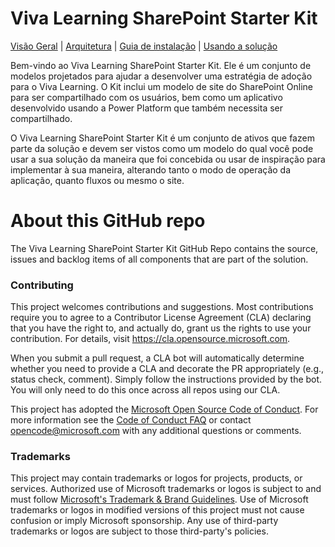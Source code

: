 # Viva Learning SharePoint Starter Kit

[Visão Geral](https://github.com/microsoft/vivalearningsharepointstarterkit/wiki/) | [Arquitetura](https://github.com/microsoft/vivalearningsharepointstarterkit/wiki/1.-Arquitetura) | [Guia de instalação](https://github.com/microsoft/vivalearningsharepointstarterkit/wiki/2.-Guia-de-Instala%C3%A7%C3%A3o) | [Usando a solução](https://github.com/microsoft/vivalearningsharepointstarterkit/wiki/3.-Usando-a-Solu%C3%A7%C3%A3o)

Bem-vindo ao Viva Learning SharePoint Starter Kit. Ele é um conjunto de modelos projetados para ajudar a desenvolver uma estratégia de adoção para o Viva Learning. O Kit inclui um modelo de site do SharePoint Online para ser compartilhado com os usuários, bem como um aplicativo desenvolvido usando a Power Platform que também necessita ser compartilhado.

O Viva Learning SharePoint Starter Kit é um conjunto de ativos que fazem parte da solução e devem ser vistos como um modelo do qual você pode usar a sua solução da maneira que foi concebida ou usar de inspiração para implementar à sua maneira, alterando tanto o modo de operação da aplicação, quanto fluxos ou mesmo o site.

# About this GitHub repo

The Viva Learning SharePoint Starter Kit GitHub Repo contains the source, issues and backlog items of all components that are part of the solution.

### Contributing

This project welcomes contributions and suggestions.  Most contributions require you to agree to a
Contributor License Agreement (CLA) declaring that you have the right to, and actually do, grant us
the rights to use your contribution. For details, visit https://cla.opensource.microsoft.com.

When you submit a pull request, a CLA bot will automatically determine whether you need to provide
a CLA and decorate the PR appropriately (e.g., status check, comment). Simply follow the instructions
provided by the bot. You will only need to do this once across all repos using our CLA.

This project has adopted the [Microsoft Open Source Code of Conduct](https://opensource.microsoft.com/codeofconduct/).
For more information see the [Code of Conduct FAQ](https://opensource.microsoft.com/codeofconduct/faq/) or
contact [opencode@microsoft.com](mailto:opencode@microsoft.com) with any additional questions or comments.

### Trademarks

This project may contain trademarks or logos for projects, products, or services. Authorized use of Microsoft 
trademarks or logos is subject to and must follow 
[Microsoft's Trademark & Brand Guidelines](https://www.microsoft.com/en-us/legal/intellectualproperty/trademarks/usage/general).
Use of Microsoft trademarks or logos in modified versions of this project must not cause confusion or imply Microsoft sponsorship.
Any use of third-party trademarks or logos are subject to those third-party's policies.
